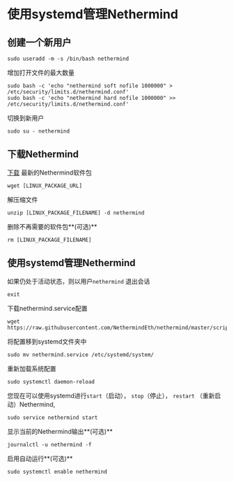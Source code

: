 # 使用systemd管理Nethermind

## 创建一个新用户

```text
sudo useradd -m -s /bin/bash nethermind
```

增加打开文件的最大数量

```text
sudo bash -c 'echo "nethermind soft nofile 1000000" > /etc/security/limits.d/nethermind.conf'
sudo bash -c 'echo "nethermind hard nofile 1000000" >> /etc/security/limits.d/nethermind.conf'
```

切换到新用户

```text
sudo su - nethermind
```

## 下载Nethermind

[下载](../yi-tai-fang-ke-hu-duan/download-sources/) 最新的Nethermind软件包

```text
wget [LINUX_PACKAGE_URL]
```

解压缩文件

```text
unzip [LINUX_PACKAGE_FILENAME] -d nethermind
```

删除不再需要的软件包**\(可选\)**

```text
rm [LINUX_PACKAGE_FILENAME]
```

## 使用systemd管理Nethermind

如果仍处于活动状态，则以用户`nethermind` 退出会话

```text
exit
```

下载nethermind.service配置

```text
wget https://raw.githubusercontent.com/NethermindEth/nethermind/master/scripts/nethermind.service
```

将配置移到systemd文件夹中

```text
sudo mv nethermind.service /etc/systemd/system/
```

重新加载系统配置

```text
sudo systemctl daemon-reload
```

您现在可以使用systemd进行`start`（启动）， `stop`（停止）， `restart` （重新启动）Nethermind,

```text
sudo service nethermind start
```

显示当前的Nethermind输出**\(可选\)**

```text
journalctl -u nethermind -f
```

启用自动运行**\(可选\)**

```text
sudo systemctl enable nethermind
```

